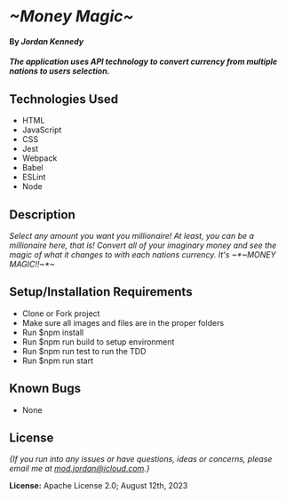 # _~Money Magic~_

#### By _**Jordan Kennedy**_

#### _The application uses API technology to convert currency from multiple nations to users selection._

## Technologies Used
* HTML
* JavaScript
* CSS
* Jest
* Webpack
* Babel
* ESLint
* Node

## Description

_Select any amount you want you millionaire! At least, you can be a millionaire here, that is! Convert all of your imaginary money and see the magic of what it changes to with each nations currency. It's ~*~*MONEY MAGIC!!*~*~_

## Setup/Installation Requirements

* Clone or Fork project
* Make sure all images and files are in the proper folders
* Run $npm install
* Run $npm run build to setup environment
* Run $npm run test to run the TDD
* Run $npm run start

## Known Bugs

* None

## License

_{If you run into any issues or have questions, ideas or concerns, please email me at mod.jordan@icloud.com.}_

**License:** Apache License 2.0; August 12th, 2023